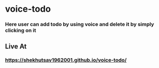# voice-todo

### Here user can add todo by using voice and delete it by simply clicking on it

## Live At

### https://shekhutsav1962001.github.io/voice-todo/
